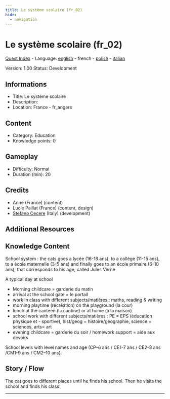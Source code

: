 ```yaml
---
title: Le système scolaire (fr_02)
hide:
  - navigation
---
```


# Le système scolaire (fr_02)
[Quest Index](./index.fr.md) - Language: [english](./fr_02.md) - french - [polish](./fr_02.pl.md) - [italian](./fr_02.it.md)

Version: 1.00
Status: Development

## Informations

- Title: Le système scolaire
- Description: 
- Location: France - fr_angers
## Content
- Category: Education
- Knowledge points: 0
## Gameplay
- Difficulty: Normal
- Duration (min): 20
## Credits
- Anne (France) (content)
- Lucie Paillat (France) (content, design)
- [Stefano Cecere](https://stefanocecere.com) (Italy) (development)

## Additional Resources

## Knowledge Content
School system : the cats goes a lycée (16-18 ans), to a collège (11-15 ans), to a école maternelle (3-5 ans) and finally goes to an école primaire (6-10 ans), that corresponds to his age, called Jules Verne

A typical day at school

- Morning childcare = garderie du matin
- arrival at the school gate = le portail
- work in class with different subjects/matières : maths, reading & writing
- morning playtime (récréation) on the playground (la cour) 
- lunch at the canteen (la cantine) or at home (à la maison)
- school work with different subjects/matières : PE = EPS (éducation physique et - sportive),  hist/geog = histoire/géographie,  science = sciences, arts= art
- evening childcare = garderie du soir / homework support = aide aux devoirs

School levels with level names and age (CP–6 ans / CE1-7 ans / CE2-8 ans /CM1-9 ans / CM2–10 ans).

## Story / Flow
The cat goes to different places until he finds his school.  Then he visits the school and finds his class.


---

